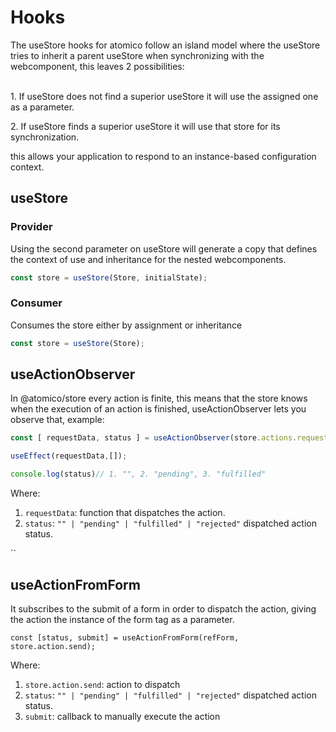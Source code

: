# Hooks

The useStore hooks for atomico follow an island model where the useStore tries to inherit a parent useStore when synchronizing with the webcomponent, this leaves 2 possibilities:

\
1\. If useStore does not find a superior useStore it will use the assigned one as a parameter.

2\. If useStore finds a superior useStore it will use that store for its synchronization.

this allows your application to respond to an instance-based configuration context.

## useStore

### Provider

Using the second parameter on useStore will generate a copy that defines the context of use and inheritance for the nested webcomponents.

```jsx
const store = useStore(Store, initialState);
```

### Consumer

Consumes the store either by assignment or inheritance

```typescript
const store = useStore(Store);
```

## useActionObserver

In @atomico/store every action is finite, this means that the store knows when the execution of an action is finished, useActionObserver lets you observe that, example:

```typescript
const [ requestData, status ] = useActionObserver(store.actions.requestData);

useEffect(requestData,[]);

console.log(status)// 1. "", 2. "pending", 3. "fulfilled"
```

Where:

1. `requestData`: function that dispatches the action.
2. `status`: `"" | "pending" | "fulfilled" | "rejected"` dispatched action status.

``



## useActionFromForm

It subscribes to the submit of a form in order to dispatch the action, giving the action the instance of the form tag as a parameter.

```tsx
const [status, submit] = useActionFromForm(refForm, store.action.send);
```

Where:

1. `store.action.send`: action to dispatch
2. `status`: `"" | "pending" | "fulfilled" | "rejected"` dispatched action status.
3. `submit`: callback to manually execute the action
